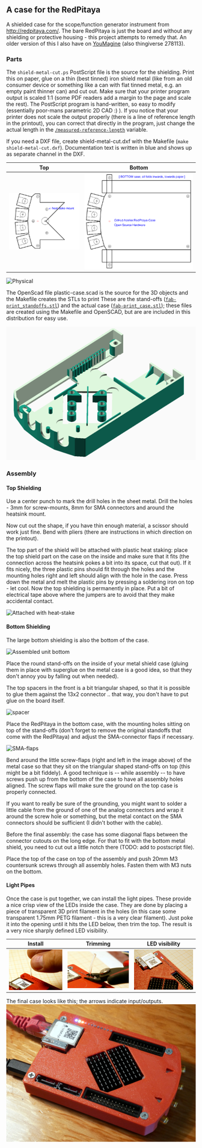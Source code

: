 A case for the RedPitaya
------------------------

A shielded case for the scope/function generator instrument from
http://redpitaya.com/.
The bare RedPitaya is just the board and without any shielding or protective
housing - this project attempts to remedy that.
An older version of this I also have on [YouMagine][youmagine-design]
(also thingiverse 278113).

### Parts
The `shield-metal-cut.ps` PostScript file is the source for the shielding.
Print this on paper, glue on a thin (best tinned) iron shield metal (like from an old consumer device or something like a can with flat tinned metal, e.g. an empty paint thinner can) and cut out.
Make sure that your printer program output is scaled 1:1 (some PDF readers add
a margin to the page and scale the rest).
The PostScript program is hand-written, so easy to modify (essentially
poor-mans parametric 2D CAD :) ).
If you notice that your printer does not scale the output properly (there is
a line of reference length in the printout), you can correct that directly in the
program, just change the actual length in the [`/measured-reference-length`][reference-len]
variable.

If you need a DXF file, create shield-metal-cut.dxf with the Makefile (`make shield-metal-cut.dxf`). Documentation text is written in blue and shows up as
separate channel in the DXF.

Top                                   | Bottom
--------------------------------------|------------------------------------
![Top Case](./img/metal-case-top.png) | ![Metal Case](./img/metal-case.png)

![Physical](./img/drilled-metal.jpg)

The OpenScad file plastic-case.scad is the source for the 3D objects and the
Makefile creates the STLs to print
These are the stand-offs ([`fab-print_standoffs.stl`](./fab-print_standoffs.stl)) and the actual case ([`fab-print_case.stl`](./fab-print_standoffs.stl)); these
files are created using the Makefile and OpenSCAD, but are are included in
this distribution for easy use.

![3D Print][design]

### Assembly

#### Top Shielding
Use a center punch to mark the drill holes in the sheet metal.
Drill the holes - 3mm for screw-mounts, 8mm for SMA connectors and
around the heatsink mount.

Now cut out the shape, if you have thin enough material, a scissor should work just fine. Bend with pliers (there are instructions in which direction on the printout).

The top part of the shield will be attached with plastic heat staking: place
the top shield part on the case on the inside and make sure that it fits (the
connection across the heatsink pokes a bit into its space, cut that out).
If it fits nicely, the three plastic pins should fit through the holes and the
mounting holes right and left should align with the hole in the case.
Press down the metal and melt the plastic pins by pressing a soldering iron
on top - let cool. Now the top shielding is permanently in place. Put a bit of
electrical tape above where the jumpers are to avoid that they make accidental
contact.

![Attached with heat-stake](./img/melt-attached.jpg)

#### Bottom Shielding

The large bottom shielding is also the bottom of the case.

![Assembled unit bottom](./img/bottom.jpg)

Place the round stand-offs on the inside of your metal shield case (gluing them
in place with superglue on the metal case is a good idea, so that they don't
annoy you by falling out when needed).

The top spacers in the front is a bit triangular shaped, so that it is
possible to glue them against the 13x2 connector .. that way, you don't
have to put glue on the board itself.

![spacer](./img/spacer.jpg)

Place the RedPitaya in the bottom case, with the mounting holes sitting on
top of the stand-offs (don't forget to remove the original standoffs that
come with the RedPitaya) and adjust the SMA-connector flaps if necessary.

![SMA-flaps](./img/folded-ground.jpg)

Bend around the little screw-flaps (right and left in the image above) of the
metal case so that they sit on the triangular shaped stand-offs on top (this
might be a bit fiddely).
A good technique is -- while assembly -- to have screws push up from the
bottom of the case to have all assembly holes aligned. The screw flaps will
make sure the ground on the top case is properly connected.

If you want to really be sure of the grounding, you might want to solder a
little cable from the ground of one of the analog connectors and wrap it
around the screw hole or something, but the metal contact on the
SMA connectors should be sufficient (I didn't bother with the cable).

Before the final assembly: the case has some diagonal flaps between the connector cutouts on the long edge. For that to fit with the bottom metal shield, you need to cut out a little notch there (TODO: add to postscript file).

Place the top of the case on top of the assembly and push 20mm M3 countersunk
screws through all assembly holes. Fasten them with M3 nuts on the bottom.


#### Light Pipes

Once the case is put together, we can install the light pipes. These provide
a nice crisp view of the LEDs inside the case. They are
done by placing a piece of transparent 3D print filament in the holes (in
this case some transparent 1.75mm PETG filament - this is a very clear
filament). Just poke it into the opening until
it hits the LED below, then trim the top. The result is a very nice
sharply defined LED visibility.

Install      | Trimming | LED visibility
-------------|----------|-------------------------
![Install](./img/light-pipe-install.jpg) | ![Trim](./img/light-pipe-trimming.jpg) | ![Visibility](./img/led-visibility.jpg)

The final case looks like this; the arrows indicate input/outputs.
![Assembled unit][assembled]

[reference-len]: https://github.com/hzeller/RedPitaya-Case/blob/master/shield-metal-cut.ps#L24
[metal-case]: ./img/metal-case.png
[melt-attached]: ./img/melt-attached.jpg
[assembled]: ./img/assembled.jpg
[design]: ./img/red-pitaya-case.png
[youmagine-design]: https://www.youmagine.com/designs/shielded-redpitaya-case
[thing278113]: http://www.thingiverse.com/thing:278113
